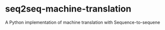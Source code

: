 # seq2seq-machine-translation
A Python implementation of machine translation with Sequence-to-sequene
